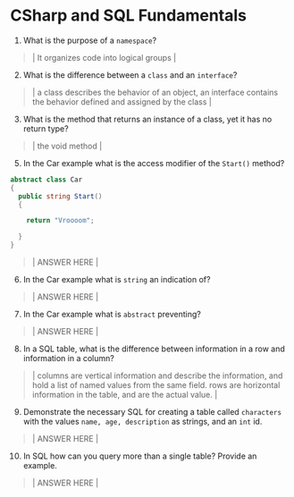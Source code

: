 # CSharp and SQL Fundamentals
01. What is the purpose of a `namespace`?

  > | It organizes code into logical groups  |

02. What is the difference between a `class` and an `interface`?

  > |  a class describes the behavior of an object, an interface contains the behavior defined and assigned by the class |

03. What is the method that returns an instance of a class, yet it has no return type?

  > | the void method |

05. In the Car example what is the access modifier of the `Start()` method?

  ```c#
  abstract class Car
  {
    public string Start()
    {

      return "Vroooom";

    }
  }
  ```

  > | ANSWER HERE |

06. In the Car example what is `string` an indication of?

  > | ANSWER HERE |

07. In the Car example what is `abstract` preventing?

  > | ANSWER HERE |

08. In a SQL table, what is the difference between information in a row and information in a column?

  > | columns are vertical information and describe the information, and hold a list of named values from the same field. rows are horizontal information in the table, and are the actual value.  |

09. Demonstrate the necessary SQL for creating a table called `characters` with the values `name, age, description` as strings, and an `int` id.

  > | ANSWER HERE |

10. In SQL how can you query more than a single table? Provide an example.

  > | ANSWER HERE |
